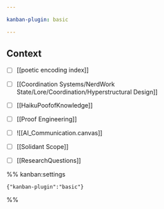 ```yaml
---

kanban-plugin: basic

---
```


## Context

- [ ] [[poetic encoding index]]
- [ ] [[Coordination Systems/NerdWork State/Lore/Coordination/Hyperstructural Design]]
- [ ] [[HaikuPoofofKnowledge]]
- [ ] [[Proof Engineering]]
- [ ] ![[AI_Communication.canvas]]
- [ ] [[Solidant Scope]]
- [ ] [[ResearchQuestions]]




%% kanban:settings
```
{"kanban-plugin":"basic"}
```
%%